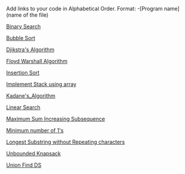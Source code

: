 Add links to your code in Alphabetical Order.
Format: -[Program name](name of the file)

[Binary Search](binary_search.cpp)

[Bubble Sort](bubble_sort.cpp)

[Djikstra's Algorithm](Djikstra's_Algorithm.cpp)

[Floyd Warshall Algorithm](Floyd-Warshall_Algorithm.cpp)

[Insertion Sort](insertion_sort.cpp)

[Implement Stack using array](StackUsingArray.cpp)

[Kadane's_Algorithm](Kadane's_Algorithm.cpp)

[Linear Search](linear_search.cpp)

[Maximum Sum Increasing Subsequence](Max_Sum_Inc_Subs.cpp)

[Minimum number of 1's](Row%20with%20minimum%20number%20of%201s%20in%20C++.cpp)

[Longest Substring without Repeating characters](Longest_Substring_without_repeating_characters.cpp)

[Unbounded Knapsack](unbounded_knapsack.cpp)

[Union Find DS](Union_find.cpp) 
